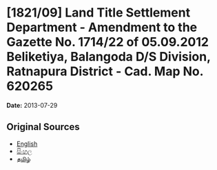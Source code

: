 # [1821/09] Land Title Settlement Department - Amendment to the Gazette No. 1714/22 of 05.09.2012 Beliketiya, Balangoda D/S Division, Ratnapura District - Cad. Map No. 620265

**Date:** 2013-07-29

## Original Sources

- [English](https://documents.gov.lk/view/extra-gazettes/2013/7/1821-09_E.pdf)
- [සිංහල](https://documents.gov.lk/view/extra-gazettes/2013/7/1821-09_S.pdf)
- [தமிழ்](https://documents.gov.lk/view/extra-gazettes/2013/7/1821-09_T.pdf)
